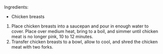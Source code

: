 Ingredients:
  * Chicken breasts

1) Place chicken breasts into a saucepan and pour in enough water to cover. Place over medium heat, bring to a boil, and simmer until chicken meat is no longer pink, 10 to 12 minutes.
2) Transfer chicken breasts to a bowl, allow to cool, and shred the chicken meat with two forks.
